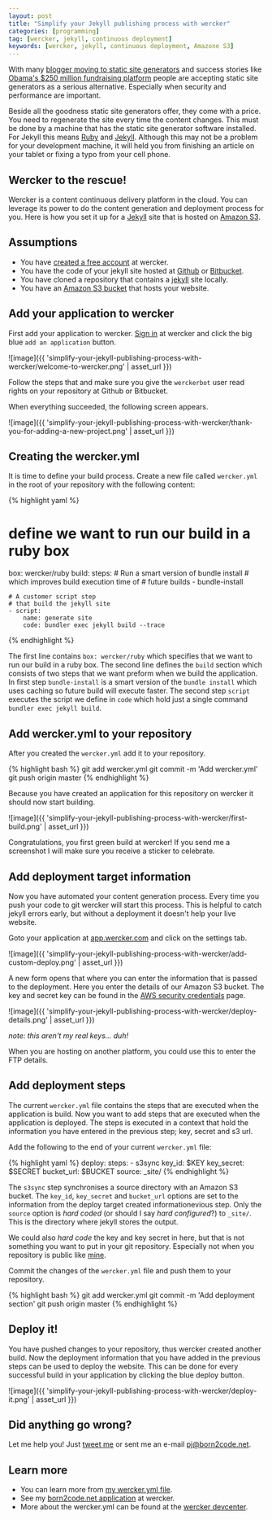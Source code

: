 ```yaml
---
layout: post
title: "Simplify your Jekyll publishing process with wercker"
categories: [programming]
tag: [wercker, jekyll, continuous deployment]
keywords: [wercker, jekyll, continuous deployment, Amazone S3]
---
```


With many [blogger moving to static site generators](https://www.google.nl/search?q=popular+bloggers+moving+to+jekyll) and success stories like [Obama's $250 million fundraising platform](http://kylerush.net/blog/meet-the-obama-campaigns-250-million-fundraising-platform/) people are accepting static site generators as a serious alternative. Especially when security and performance are important.

Beside all the goodness static site generators offer, they come with a price. You need to regenerate the site every time the content changes. This must be done by a machine that has the static site generator software installed. For Jekyll this means [Ruby](http://www.ruby-lang.org/) and [Jekyll](http://jekyllrb.com). Although this may not be a problem for your development machine, it will held you from finishing an article on your tablet or fixing a typo from your cell phone.

## Wercker to the rescue!

Wercker is a content continuous delivery platform in the cloud. You can leverage its power to do the content generation and deployment process for you. Here is how you set it up for a [Jekyll](http://jekyllrb.com) site that is hosted on [Amazon S3](http://aws.amazon.com/s3/).

## Assumptions

* You have [created a free account](https://app.wercker.com/users/new/) at wercker.
* You have the code of your jekyll site hosted at [Github](http://github.com) or [Bitbucket](http://bitbucket.com).
* You have cloned a repository that contains a [jekyll](http://jekyllrb.com) site locally.
* You have an [Amazon S3 bucket](http://docs.aws.amazon.com/AmazonS3/latest/dev/HostingWebsiteOnS3Setup.html) that hosts your website.

## Add your application to wercker

First add your application to wercker. [Sign in](http://app.wercker.com/) at wercker and click the big blue `add an application` button.

![image]({{ 'simplify-your-jekyll-publishing-process-with-wercker/welcome-to-wercker.png' | asset_url }})

Follow the steps that and make sure you give the `werckerbot` user read rights on your repository at Github or Bitbucket.

When everything succeeded, the following screen appears.

![image]({{ 'simplify-your-jekyll-publishing-process-with-wercker/thank-you-for-adding-a-new-project.png' | asset_url }})

## Creating the wercker.yml
It is time to define your build process. Create a new file called `wercker.yml` in the root of your repository with the following content:

{% highlight yaml %}
# define we want to run our build in a ruby box
box: wercker/ruby
build:
  steps:
    # Run a smart version of bundle install
    # which improves build execution time of
    # future builds
    - bundle-install

    # A customer script step
    # that build the jekyll site
    - script:
        name: generate site
        code: bundler exec jekyll build --trace
{% endhighlight %}

The first line contains `box: wercker/ruby` which specifies that we want to run our build in a ruby box.
The second line defines the `build` section which consists of two steps that we want preform when we build the application. In first step `bundle-install` is a smart version of the `bundle install` which uses caching so future build will execute faster. The second step `script` executes the script we define in `code` which hold just a single command `bundler exec jekyll build`.

## Add wercker.yml to your repository

After you created the `wercker.yml` add it to your repository.

{% highlight bash %}
git add wercker.yml
git commit -m 'Add wercker.yml'
git push origin master
{% endhighlight %}

Because you have created an application for this repository on wercker it should now start building.

![image]({{ 'simplify-your-jekyll-publishing-process-with-wercker/first-build.png' | asset_url }})

Congratulations, you first green build at wercker! If you send me a screenshot I will make sure you receive a sticker to celebrate.

## Add deployment target information
Now you have automated your content generation process. Every time you push your code to git wercker will start this process. This is helpful to catch jekyll errors early, but without a deployment it doesn't help your live website.

Goto your application at [app.wercker.com](https://app.wercker.com) and click on the settings tab.

![image]({{ 'simplify-your-jekyll-publishing-process-with-wercker/add-custom-deploy.png' | asset_url }})

A new form opens that where you can enter the information that is passed to the deployment. Here you enter the details of our Amazon S3 bucket. The key and secret key can be found in the [AWS security credentials](https://portal.aws.amazon.com/gp/aws/securityCredentials) page.

![image]({{ 'simplify-your-jekyll-publishing-process-with-wercker/deploy-details.png' | asset_url }})

_note: this aren't my real keys… duh!_

When you are hosting on another platform, you could use this to enter the FTP details.

## Add deployment steps
The current `wercker.yml` file contains the steps that are executed when the application is build. Now you want to add steps that are executed when the application is deployed. The steps is executed in a context that hold the information you have entered in the previous step; key, secret and s3 url.

Add the following to the end of your current `wercker.yml` file:

{% highlight yaml %}
deploy:
  steps:
    - s3sync
        key_id: $KEY
        key_secret: $SECRET
        bucket_url: $BUCKET
        source: _site/
{% endhighlight %}

The `s3sync` step synchronises a source directory with an Amazon S3 bucket. The `key_id`, `key_secret` and `bucket_url` options are set to the information from the deploy target created informationevious step. Only the `source` option is _hard coded_ (or should I say _hard configured_?) to `_site/`. This is the directory where jekyll stores the output.

We could also _hard code_ the key and key secret in here, but that is not something you want to put in your git repository. Especially not when you repository is public like [mine](https://github.com/pjvds/born2code.net).

Commit the changes of the `wercker.yml` file and push them to your repository.

{% highlight bash %}
git add wercker.yml
git commit -m 'Add deployment section'
git push origin master
{% endhighlight %}

## Deploy it!
You have pushed changes to your repository, thus wercker created another build. Now the deployment information that you have added in the previous steps can be used to deploy the website. This can be done for every successful build in your application by clicking the blue deploy button.

![image]({{ 'simplify-your-jekyll-publishing-process-with-wercker/deploy-it.png' | asset_url }})

## Did anything go wrong?
Let me help you! Just [tweet me](http://twitter.com/pjvds) or sent me an e-mail [pj@born2code.net](mailto:pj@born2code.net).

## Learn more

* You can learn more from [my wercker.yml file](https://github.com/pjvds/born2code.net/blob/master/wercker.yml).
* See my [born2code.net application](https://app.wercker.com/#project/5198a619a4dd999717000331) at wercker.
* More about the wercker.yml can be found at the [wercker devcenter](http://devcenter.wercker.com/articles/werckeryml/).
